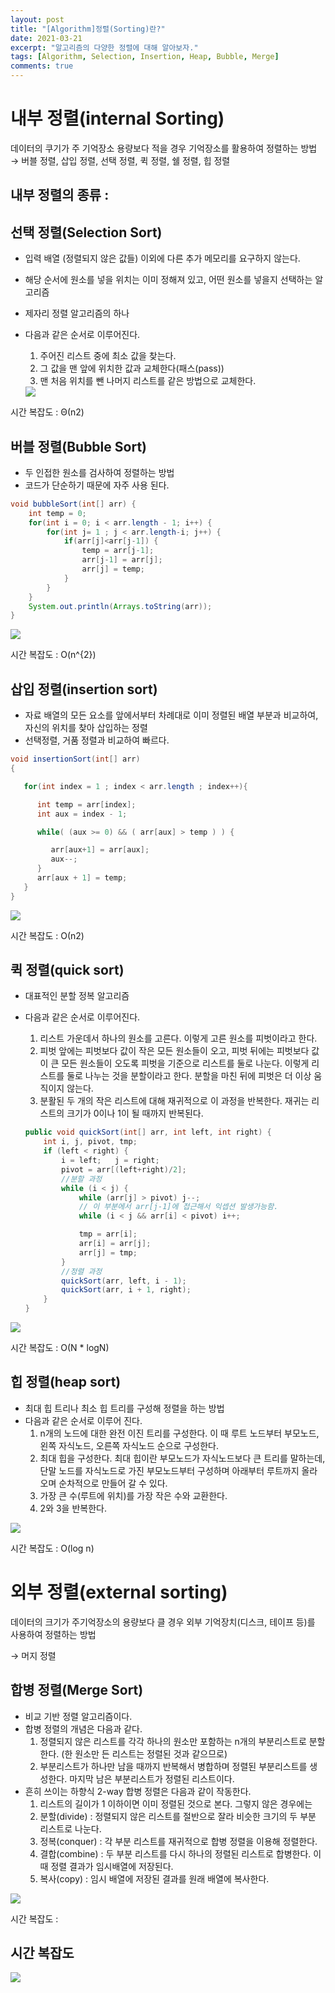 ```yaml
---
layout: post
title: "[Algorithm]정렬(Sorting)란?"
date: 2021-03-21
excerpt: "알고리즘의 다양한 정렬에 대해 알아보자."
tags: [Algorithm, Selection, Insertion, Heap, Bubble, Merge]
comments: true
---
```


# 내부 정렬(internal Sorting)

데이터의 쿠기가 주 기억장소 용량보다 적을 경우 기억장소를 활용하여 정렬하는 방법
→ 버블 정렬, 삽입 정렬, 선택 정렬, 퀵 정렬, 쉘 정렬, 힙 정렬

## 내부 정렬의 종류 :
## 선택 정렬(Selection Sort)

- 입력 배열 (정렬되지 않은 값들) 이외에 다른 추가 메모리를 요구하지 않는다.
- 해당 순서에 원소를 넣을 위치는 이미 정해져 있고, 어떤 원소를 넣을지 선택하는 알고리즘
- 제자리 정렬 알고리즘의 하나
- 다음과 같은 순서로 이루어진다.
    1. 주어진 리스트 중에 최소 값을 찾는다. 
    2. 그 값을 맨 앞에 위치한 값과 교체한다(패스(pass))
    3. 맨 처음 위치를 뺀 나머지 리스트를 같은 방법으로 교체한다. 

    <img src="../assets/img/210321-selection.gif">

시간 복잡도 : Θ(n2)

## 버블 정렬(Bubble Sort)

- 두 인접한 원소를 검사하여 정렬하는 방법
- 코드가 단순하기 때문에 자주 사용 된다.

```java
void bubbleSort(int[] arr) {
    int temp = 0;
	for(int i = 0; i < arr.length - 1; i++) {
		for(int j= 1 ; j < arr.length-i; j++) {
			if(arr[j]<arr[j-1]) {
				temp = arr[j-1];
				arr[j-1] = arr[j];
				arr[j] = temp;
			}
		}
	}
	System.out.println(Arrays.toString(arr));
}
```

<img src="../assets/img/210321-bubble.gif">

시간 복잡도 : O(n^{2})

## 삽입 정렬(insertion sort)

- 자료 배열의 모든 요소를 앞에서부터 차례대로 이미 정렬된 배열 부분과 비교하여, 자신의 위치를 찾아 삽입하는 정렬
- 선택정렬, 거품 정렬과 비교하여 빠르다.

```java
void insertionSort(int[] arr)
{

   for(int index = 1 ; index < arr.length ; index++){

      int temp = arr[index];
      int aux = index - 1;

      while( (aux >= 0) && ( arr[aux] > temp ) ) {

         arr[aux+1] = arr[aux];
         aux--;
      }
      arr[aux + 1] = temp;
   }
}
```

<img src="../assets/img/210321-insertion.gif">

시간 복잡도 : О(n2)

## 퀵 정렬(quick sort)

- 대표적인 분할 정복 알고리즘
- 다음과 같은 순서로 이루어진다.
    1. 리스트 가운데서 하나의 원소를 고른다. 이렇게 고른 원소를 피벗이라고 한다. 
    2. 피벗 앞에는 피벗보다 값이 작은 모든 원소들이 오고, 피벗 뒤에는 피벗보다 값이 큰 모든 원소들이 오도록 피벗을 기준으로 리스트를 둘로 나눈다. 이렇게 리스트를 둘로 나누는 것을 분할이라고 한다. 분할을 마친 뒤에 피벗은 더 이상 움직이지 않는다. 
    3. 분활된 두 개의 작은 리스트에 대해 재귀적으로 이 과정을 반복한다. 재귀는 리스트의 크기가 0이나 1이 될 때까지 반복된다. 

    ```java
    public void quickSort(int[] arr, int left, int right) {
        int i, j, pivot, tmp;
        if (left < right) {
            i = left;   j = right;
            pivot = arr[(left+right)/2];
            //분할 과정
            while (i < j) {
                while (arr[j] > pivot) j--;
                // 이 부분에서 arr[j-1]에 접근해서 익셉션 발생가능함.
                while (i < j && arr[i] < pivot) i++;

                tmp = arr[i];
                arr[i] = arr[j];
                arr[j] = tmp;
            }
            //정렬 과정
            quickSort(arr, left, i - 1);
            quickSort(arr, i + 1, right);
        }
    }
    ```

<img src="../assets/img/210321-quick.gif">

시간 복잡도 : O(N * logN) 

## 힙 정렬(heap sort)

- 최대 힙 트리나 최소 힙 트리를 구성해 정렬을 하는 방법
- 다음과 같은 순서로 이루어 진다.
    1. n개의 노드에 대한 완전 이진 트리를 구성한다. 이 때 루트 노드부터 부모노드, 왼쪽 자식노드, 오른쪽 자식노드 순으로 구성한다. 
    2. 최대 힙을 구성한다. 최대 힙이란 부모노드가 자식노드보다 큰 트리를 말하는데, 단말 노드를 자식노드로 가진 부모노드부터 구성하며 아래부터 루트까지 올라오며 순차적으로 만들어 갈 수 있다. 
    3. 가장 큰 수(루트에 위치)를 가장 작은 수와 교환한다.
    4. 2와 3을 반복한다. 

<img src="../assets/img/210321-heap.gif">

시간 복잡도 : O(log n)

# 외부 정렬(external sorting)

데이터의 크기가 주기억장소의 용량보다 클 경우 외부 기억장치(디스크, 테이프 등)를 사용하여 정렬하는 방법 

→ 머지 정렬

## 합병 정렬(Merge Sort)

- 비교 기반 정렬 알고리즘이다.
- 합병 정렬의 개념은 다음과 같다.
    1. 정렬되지 않은 리스트를 각각 하나의 원소만 포함하는 n개의 부분리스트로 분할한다. (한 원소만 든 리스트는 정렬된 것과 같으므로)
    2. 부분리스트가 하나만 남을 때까지 반복해서 병합하며 정렬된 부분리스트를 생성한다. 마지막 남은 부분리스트가 정렬된 리스트이다.
- 흔히 쓰이는 하향식 2-way 합병 정렬은 다음과 같이 작동한다.
    1. 리스트의 길이가 1 이하이면 이미 정렬된 것으로 본다. 그렇지 않은 경우에는
    2. 분할(divide) : 정렬되지 않은 리스트를 절반으로 잘라 비슷한 크기의 두 부분 리스트로 나눈다.
    3. 정복(conquer) : 각 부분 리스트를 재귀적으로 합병 정렬을 이용해 정렬한다.
    4. 결합(combine) : 두 부분 리스트를 다시 하나의 정렬된 리스트로 합병한다. 이때 정렬 결과가 임시배열에 저장된다.
    5. 복사(copy) : 임시 배열에 저장된 결과를 원래 배열에 복사한다.

<img src="../assets/img/210321-merge.gif">

시간 복잡도 : 

## 시간 복잡도

<img src="../assets/img/210321-complexity.png">